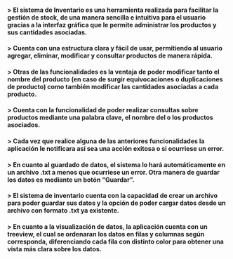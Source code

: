 
#### >	El sistema de Inventario es una herramienta realizada para facilitar la gestión de stock, de una manera sencilla e intuitiva para el usuario gracias a la interfaz gráfica que le permite administrar los productos y sus cantidades asociadas. 

#### > Cuenta con una estructura clara y fácil de usar, permitiendo al usuario agregar, eliminar, modificar y consultar productos de manera rápida.

#### >	Otras de las funcionalidades es la ventaja de poder modificar tanto el nombre del producto (en caso de surgir equivocaciones o duplicaciones de producto) como también modificar las cantidades asociadas a cada producto.

#### >	Cuenta con la funcionalidad de poder realizar consultas sobre productos mediante una palabra clave, el nombre del o los productos asociados.

#### >	Cada vez que realice alguna de las anteriores funcionalidades la aplicación le notificara así sea una acción exitosa o si ocurriese un error.

#### >	En cuanto al guardado de datos, el sistema lo hará automáticamente en un archivo .txt a menos que ocurriese un error. Otra manera de guardar los datos es mediante un botón “Guardar”.

#### >	El sistema de inventario cuenta con la capacidad de crear un archivo para poder guardar sus datos y la opción de poder cargar datos desde un archivo con formato .txt  ya existente.

#### >	En cuanto a la visualización de datos, la aplicación cuenta con un treeview, el cual se ordenaran los datos en filas y columnas según corresponda, diferenciando cada fila con  distinto color para obtener una vista más clara sobre los datos.
